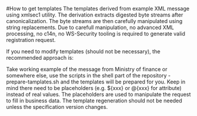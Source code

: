 #How to get templates
The templates derived from example XML message using xmlsec1 utility. 
The derivation extracts digested byte streams after canonicalization.
The byte streams are then carefully manipulated using string replacements.
Due to carefull manipulation, no advanced XML processing, no c14n, 
no WS-Security tooling is required to generate valid registration request.

If you need to modify templates (should not be necessary), the recommended approach is:

Take working example of the message from Ministry of finance or somewhere else, use the scripts 
in the shell part of the repository - prepare-tamplates.sh and the templates will be prepared for you. 
Keep in mind there need to be placeholders (e.g. ${xxx} or @{xxx} for attribute) instead of real values. The placeholders 
are used to manipulate the request to fill in business data. The template regeneration should not be needed 
unless the specification version changes.  
